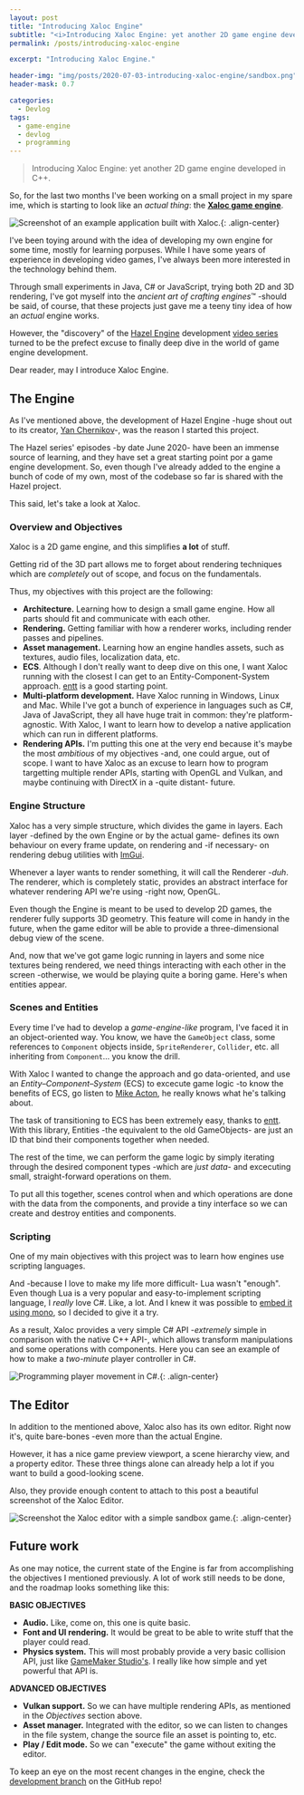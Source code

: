 ```yaml
---
layout: post
title: "Introducing Xaloc Engine"
subtitle: "<i>Introducing Xaloc Engine: yet another 2D game engine developed in C++.</i>"
permalink: /posts/introducing-xaloc-engine

excerpt: "Introducing Xaloc Engine."

header-img: "img/posts/2020-07-03-introducing-xaloc-engine/sandbox.png"
header-mask: 0.7

categories:
  - Devlog
tags:
  - game-engine
  - devlog
  - programming
---
```


> Introducing Xaloc Engine: yet another 2D game engine developed in C++.

So, for the last two months I've been working on a small project in my spare ime, which
is starting to look like an *actual thing*: the [**Xaloc game engine**](https://github.com/pacojq/Xaloc).

![Screenshot of an example application built with Xaloc.](/img/posts/2020-07-03-introducing-xaloc-engine/sandbox.png){: .align-center}

I've been toying around with the idea of developing my own engine for some time, mostly
for learning porpuses. While I have some years of experience in developing video games,
I've always been more interested in the technology behind them.

Through small experiments in Java, C# or JavaScript, trying both 2D and 3D rendering, I've
got myself into the *ancient art of crafting engines*™ -should be said, of course, that
these projects just gave me a teeny tiny idea of how an *actual* engine works.

However, the "discovery" of the [Hazel Engine](https://github.com/TheCherno/Hazel) development
[video series](https://www.youtube.com/watch?v=JxIZbV_XjAs&list=PLlrATfBNZ98dC-V-N3m0Go4deliWHPFwT)
turned to be the prefect excuse to finally deep dive in the world of game engine development.

Dear reader, may I introduce Xaloc Engine.


## The Engine

As I've mentioned above, the development of Hazel Engine -huge shout out to its creator, 
[Yan Chernikov](https://twitter.com/thecherno)-, was the reason I started this project.

The Hazel series' episodes -by date June 2020- have been an immense source of 
learning, and they have set a great starting point por a game engine development.
So, even though I've already added to the engine a bunch of code of my own, most of the
codebase so far is shared with the Hazel project.

This said, let's take a look at Xaloc.


### Overview and Objectives

Xaloc is a 2D game engine, and this simplifies **a lot** of stuff. 

Getting rid of the 3D part allows me to forget about rendering techniques which are 
*completely* out of scope, and focus on the fundamentals.

Thus, my objectives with this project are the following:

  - **Architecture.** Learning how to design a small game engine. How all parts should fit 
  and communicate with each other.
  - **Rendering.** Getting familiar with how a renderer works, including render passes and
  pipelines.
  - **Asset management.** Learning how an engine handles assets, such as textures, audio files,
  localization data, etc. 
  - **ECS**. Although I don't really want to deep dive on this one, I want Xaloc running
  with the closest I can get to an Entity-Component-System approach. [entt](https://github.com/skypjack/entt) 
  is a good starting point.
  - **Multi-platform development.** Have Xaloc running in Windows, Linux and Mac. While I've got a bunch of experience in languages such as C#, Java of JavaScript, they all have huge trait in common: they're platform-agnostic.
  With Xaloc, I want to learn how to develop a native application which can run in different
  platforms.
  - **Rendering APIs.** I'm putting this one at the very end because it's maybe the most
  *ambitious* of my objectives -and, one could argue, out of scope. I want to have Xaloc as
  an excuse to learn how to program targetting multiple render APIs, starting with OpenGL and
  Vulkan, and maybe continuing with DirectX in a -quite distant- future.


### Engine Structure

Xaloc has a very simple structure, which divides the game in layers. Each layer -defined by
the own Engine or by the actual game- defines its own behaviour on every frame update,
on rendering and -if necessary- on rendering debug utilities with [ImGui](https://github.com/ocornut/imgui).

Whenever a layer wants to render something, it will call the Renderer -*duh*. The renderer,
which is completely static, provides an abstract interface for whatever rendering API we're
using -right now, OpenGL.

Even though the Engine is meant to be used to develop 2D games, the renderer fully supports
3D geometry. This feature will come in handy in the future, when the game editor will be
able to provide a three-dimensional debug view of the scene.

And, now that we've got game logic running in layers and some nice textures being rendered,
we need things interacting with each other in the screen -otherwise, we would be playing 
quite a boring game. Here's when entities appear.


### Scenes and Entities

Every time I've had to develop a *game-engine-like* program, I've faced it in an object-oriented
way. You know, we have the `GameObject` class, some references to `Component` objects inside, 
`SpriteRenderer`, `Collider`, etc. all inheriting from `Component`... you know the drill.

With Xaloc I wanted to change the approach and go data-oriented, and use an 
*Entity–Component–System* (ECS) to excecute game logic -to know the benefits of ECS, go listen to [Mike Acton](https://www.youtube.com/watch?v=rX0ItVEVjHc), he really knows what he's talking about. 

The task of transitioning to ECS has been extremely easy, thanks to [entt](https://github.com/skypjack/entt).
With this library, Entities -the equivalent to the old GameObjects- are just an ID that bind 
their components together when needed. 

The rest of the time, we can perform the game logic by simply iterating through the desired 
component types -which are *just data*- and excecuting small, straight-forward operations on them.

To put all this together, scenes control when and which operations are done with the data
from the components, and provide a tiny interface so we can create and destroy
entities and components.


### Scripting

One of my main objectives with this project was to learn how engines use scripting languages.

And -because I love to make my life more difficult- Lua wasn't "enough". Even though Lua is
a very popular and easy-to-implement scripting language, I *really* love C#. Like, a lot. And
I knew it was possible to [embed it using mono](https://www.mono-project.com/docs/advanced/embedding/scripting/), 
so I decided to give it a try.

As a result, Xaloc provides a very simple C# API -*extremely* simple in comparison with the
native C++ API-, which allows transform manipulations and some operations with components.
Here you can see an example of how to make a *two-minute* player controller in C#.

![Programming player movement in C#.](/img/posts/2020-07-03-introducing-xaloc-engine/csharp-demo.gif){: .align-center}


## The Editor

In addition to the mentioned above, Xaloc also has its own editor. Right now it's, quite 
bare-bones -even more than the actual Engine.

However, it has a nice game preview viewport, a scene hierarchy view, and a property editor.
These three things alone can already help a lot if you want to build a good-looking scene.

Also, they provide enough content to attach to this post a beautiful screenshot of the 
Xaloc Editor.

![Screenshot the Xaloc editor with a simple sandbox game.](/img/posts/2020-07-03-introducing-xaloc-engine/xaloc-editor.png){: .align-center}


## Future work

As one may notice, the current state of the Engine is far from accomplishing the objectives I
mentioned previously. A lot of work still needs to be done, and the roadmap looks something 
like this:

**BASIC OBJECTIVES**

- **Audio.** Like, come on, this one is quite basic.
- **Font and UI rendering.** It would be great to be able to write stuff that the player could read.
- **Physics system.** This will most probably provide a very basic collision API, just like 
[GameMaker Studio's](https://docs.yoyogames.com/source/dadiospice/002_reference/movement%20and%20collisions/collisions/index.html). 
I really like how simple and yet powerful that API is.

**ADVANCED OBJECTIVES**

- **Vulkan support.** So we can have multiple rendering APIs, as mentioned in the *Objectives*
section above.
- **Asset manager.** Integrated with the editor, so we can listen to changes in the file system, change the source file an asset is pointing to, etc.
- **Play / Edit mode.** So we can "execute" the game without exiting the editor.

To keep an eye on the most recent changes in the engine, check the 
[development branch](https://github.com/pacojq/Xaloc/tree/dev) on the GitHub repo!